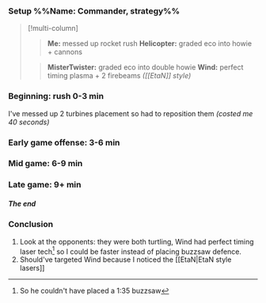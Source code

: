 ### Setup %%Name: Commander, strategy%%
>[!multi-column]
>>**Me:** messed up rocket rush
>>**Helicopter:** graded eco into howie + cannons
>
>>**MisterTwister:** graded eco into double howie
>>**Wind:** perfect timing plasma + 2 firebeams *([[EtaN]] style)*
### Beginning: rush 0-3 min
I've messed up 2 turbines placement so had to reposition them *(costed me 40 seconds)*
### Early game offense: 3-6 min
### Mid game: 6-9 min 
### Late game: 9+ min
##### The end
### Conclusion
1. Look at the opponents: they were both turtling, Wind had perfect timing laser tech[^1] so I could be faster instead of placing buzzsaw defence.
2. Should've targeted Wind because I noticed the [[EtaN|EtaN style lasers]]

[^1]: So he couldn't have placed a 1:35 buzzsaw